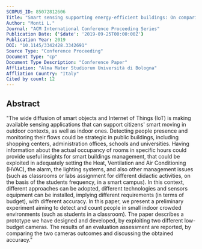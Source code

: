 ```yaml
---
SCOPUS_ID: 85072812606
Title: "Smart sensing supporting energy-efficient buildings: On comparing prototypes for people counting"
Author: "Monti L."
Journal: "ACM International Conference Proceeding Series"
Publication Date: {'$date': '2019-09-25T00:00:00Z'}
Publication Year: 2019
DOI: "10.1145/3342428.3342691"
Source Type: "Conference Proceeding"
Document Type: "cp"
Document Type Description: "Conference Paper"
Affliation: "Alma Mater Studiorum Università di Bologna"
Affliation Country: "Italy"
Cited by count: 12
---
```


## Abstract
"The wide diffusion of smart objects and Internet of Things (IoT) is making available sensing applications that can support citizens' smart moving in outdoor contexts, as well as indoor ones. Detecting people presence and monitoring their flows could be strategic in public buildings, including shopping centers, administration offices, schools and universities. Having information about the actual occupancy of rooms in specific hours could provide useful insights for smart buildings management, that could be exploited in adequately setting the Heat, Ventilation and Air Conditioning (HVAC), the alarm, the lighting systems, and also other management issues (such as classrooms or labs assignment for different didactic activities, on the basis of the students frequency, in a smart campus). In this context, different approaches can be adopted, different technologies and sensors equipment can be installed, implying different requirements (in terms of budget), with different accuracy. In this paper, we present a preliminary experiment aiming to detect and count people in small indoor crowded environments (such as students in a classroom). The paper describes a prototype we have designed and developed, by exploiting two different low-budget cameras. The results of an evaluation assessment are reported, by comparing the two cameras outcomes and discussing the obtained accuracy."
